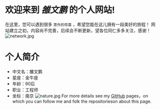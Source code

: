 # 欢迎来到 ***雒文鹏*** 的个人网站!
在这里，您可以遇到很多 `意外的惊喜` ，希望您能在这儿拥有一段美好的旅程！
网站建立之初，内容尚不完善，后续会不断更新，望各位同仁多多关注，感谢！
![network.jpg](../images/network.jpg)
# 个人简介
- 中文名：雒文鹏
- 星座：金牛座
- 年龄：90后
- 职业：工程师
- 坐标：南京
![nature.jpg](../images/nature.jpg)
For more details see my [GitHub](https://guides.github.com/luowenpeng) pages，on which you can follow me and folk the repositorieson about this page.

